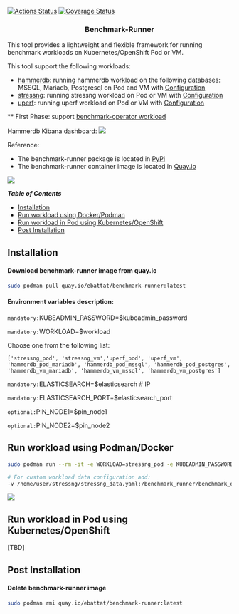 
[![Actions Status](https://github.com/redhat-performance/benchmark-runner/workflows/CI/badge.svg)](https://github.com/redhat-performance/benchmark-runner/actions)
[![Coverage Status](https://coveralls.io/repos/github/redhat-performance/cloud-governance/badge.svg?branch=master)](https://coveralls.io/github/redhat-performance/cloud-governance?branch=master)

<h3 align="center">Benchmark-Runner </h3>

This tool provides a lightweight and flexible framework for running benchmark workloads 
on Kubernetes/OpenShift Pod or VM.

This tool support the following workloads:

* [hammerdb](https://hammerdb.com/): running hammerdb workload on the following databases: MSSQL, Mariadb, Postgresql on Pod and VM with [Configuration](benchmark_runner/benchmark_operator/templates/hammerdb)
* [stressng](https://wiki.ubuntu.com/Kernel/Reference/stress-ng): running stressng workload on Pod or VM with [Configuration](benchmark_runner/benchmark_operator/templates/stressng)
* [uperf](http://uperf.org/): running uperf workload on Pod or VM with [Configuration](benchmark_runner/benchmark_operator/templates/uperf)

** First Phase: support [benchmark-operator workload](https://github.com/cloud-bulldozer/benchmark-operator)

Hammerdb Kibana dashboard:
![](media/kiban.png)

Reference:
* The benchmark-runner package is located in [PyPi](https://pypi.org/project/benchmark-runner)
* The benchmark-runner container image is located in [Quay.io](https://quay.io/repository/ebattat/benchmark-runner)

![](media/docker1.png)

_**Table of Contents**_

<!-- TOC -->
- [Installation](#installation)
- [Run workload using Docker/Podman](#run-policy-using-docker-podman)
- [Run workload in Pod using Kubernetes/OpenShift](#run-policy-using-pod)
- [Post Installation](#post-installation)

<!-- /TOC -->

## Installation

#### Download benchmark-runner image from quay.io
```sh
sudo podman pull quay.io/ebattat/benchmark-runner:latest
```

#### Environment variables description:

`mandatory:`KUBEADMIN_PASSWORD=$kubeadmin_password

`mandatory:`WORKLOAD=$workload

Choose one from the following list:

`['stressng_pod', 'stressng_vm','uperf_pod', 'uperf_vm', 'hammerdb_pod_mariadb', 'hammerdb_pod_mssql', 'hammerdb_pod_postgres', 'hammerdb_vm_mariadb', 'hammerdb_vm_mssql', 'hammerdb_vm_postgres']`

`mandatory:`ELASTICSEARCH=$elasticsearch  # IP

`mandatory:`ELASTICSEARCH_PORT=$elasticsearch_port

`optional:`PIN_NODE1=$pin_node1

`optional:`PIN_NODE2=$pin_node2

## Run workload using Podman/Docker 
```sh
sudo podman run --rm -it -e WORKLOAD=stressng_pod -e KUBEADMIN_PASSWORD=$kubeadmin_password -e ELASTICSEARCH=$elasticsearch -e ELASTICSEARCH_PORT=$elasticsearch_port -e PIN_NODE1=$pin_node1 -v /root/.kube/config:/root/.kube/config -e log_level=INFO --privileged quay.io/ebattat/benchmark-runner:latest

# For custom workload data configuration add:
-v /home/user/stressng/stressng_data.yaml:/benchmark_runner/benchmark_operator/template/stressng/stressng_data.yaml
```
![](media/demo1.gif)
## Run workload in Pod using Kubernetes/OpenShift

[TBD]

## Post Installation

#### Delete benchmark-runner image
```sh
sudo podman rmi quay.io/ebattat/benchmark-runner:latest
```
